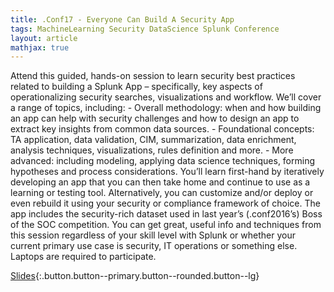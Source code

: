 ```yaml
---
title: .Conf17 - Everyone Can Build A Security App
tags: MachineLearning Security DataScience Splunk Conference
layout: article
mathjax: true
---
```


Attend this guided, hands-on session to learn security best practices related to building a Splunk App – specifically, key aspects of operationalizing security searches, visualizations and workflow. We’ll cover a range of topics, including: - Overall methodology: when and how building an app can help with security challenges and how to design an app to extract key insights from common data sources. - Foundational concepts: TA application, data validation, CIM, summarization, data enrichment, analysis techniques, visualizations, rules definition and more. - More advanced: including modeling, applying data science techniques, forming hypotheses and process considerations. You’ll learn first-hand by iteratively developing an app that you can then take home and continue to use as a learning or testing tool. Alternatively, you can customize and/or deploy or even rebuild it using your security or compliance framework of choice. The app includes the security-rich dataset used in last year’s (.conf2016’s) Boss of the SOC competition. You can get great, useful info and techniques from this session regardless of your skill level with Splunk or whether your current primary use case is security, IT operations or something else. Laptops are required to participate.
<!--more-->

 [Slides](http://tellez.sfo2.digitaloceanspaces.com/conf2017_Everyone_Can_Build_a_Sec_App.pdf){:.button.button--primary.button--rounded.button--lg}
